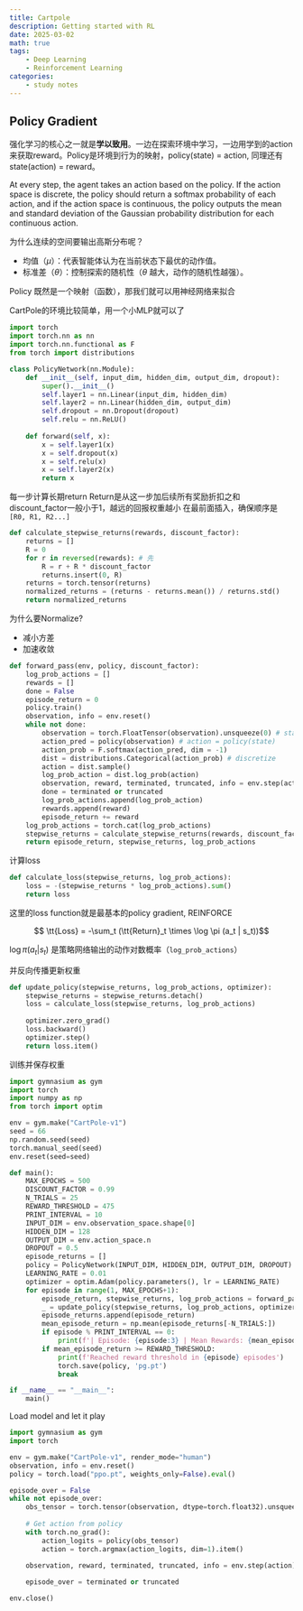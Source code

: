 ```yaml
---
title: Cartpole
description: Getting started with RL
date: 2025-03-02
math: true
tags: 
    - Deep Learning
    - Reinforcement Learning
categories:
    - study notes
---
```


## Policy Gradient
强化学习的核心之一就是**学以致用**。一边在探索环境中学习，一边用学到的action来获取reward。Policy是环境到行为的映射，policy(state) = action, 同理还有state(action) = reward。

At every step, the agent takes an action based on the policy. If the action space is discrete, the policy should return a softmax probability of each action, and if the action space is continuous, the policy outputs the mean and standard deviation of the Gaussian probability distribution for each continuous action.

为什么连续的空间要输出高斯分布呢？
- 均值（$\mu$）：代表智能体认为在当前状态下最优的动作值。
- 标准差（$\theta$）：控制探索的随机性（$\theta$ 越大，动作的随机性越强）。

Policy 既然是一个映射（函数），那我们就可以用神经网络来拟合

CartPole的环境比较简单，用一个小MLP就可以了

```python
import torch
import torch.nn as nn
import torch.nn.functional as F
from torch import distributions

class PolicyNetwork(nn.Module):
    def __init__(self, input_dim, hidden_dim, output_dim, dropout):
        super().__init__()
        self.layer1 = nn.Linear(input_dim, hidden_dim)
        self.layer2 = nn.Linear(hidden_dim, output_dim)
        self.dropout = nn.Dropout(dropout)
        self.relu = nn.ReLU()
        
    def forward(self, x):
        x = self.layer1(x)
        x = self.dropout(x)
        x = self.relu(x)
        x = self.layer2(x)
        return x
```
每一步计算长期return
Return是从这一步加后续所有奖励折扣之和
discount_factor一般小于1，越远的回报权重越小
在最前面插入，确保顺序是`[R0, R1, R2...]`
```python
def calculate_stepwise_returns(rewards, discount_factor):
    returns = []
    R = 0
    for r in reversed(rewards): # 先
        R = r + R * discount_factor
        returns.insert(0, R)
    returns = torch.tensor(returns)
    normalized_returns = (returns - returns.mean()) / returns.std()
    return normalized_returns
```
为什么要Normalize?
- 减小方差
- 加速收敛
```python
def forward_pass(env, policy, discount_factor):
    log_prob_actions = []
    rewards = []
    done = False
    episode_return = 0
    policy.train()
    observation, info = env.reset()
    while not done:
        observation = torch.FloatTensor(observation).unsqueeze(0) # state
        action_pred = policy(observation) # action = policy(state)
        action_prob = F.softmax(action_pred, dim = -1)
        dist = distributions.Categorical(action_prob) # discretize
        action = dist.sample() 
        log_prob_action = dist.log_prob(action)
        observation, reward, terminated, truncated, info = env.step(action.item()) # reward = state(action)
        done = terminated or truncated
        log_prob_actions.append(log_prob_action)
        rewards.append(reward)
        episode_return += reward
    log_prob_actions = torch.cat(log_prob_actions)
    stepwise_returns = calculate_stepwise_returns(rewards, discount_factor)
    return episode_return, stepwise_returns, log_prob_actions
```
计算loss
```python
def calculate_loss(stepwise_returns, log_prob_actions):
    loss = -(stepwise_returns * log_prob_actions).sum()
    return loss
```
这里的loss function就是最基本的policy gradient, REINFORCE

$$ \tt{Loss} = -\sum_t (\tt{Return}_t \times \log \pi (a_t | s_t))$$

$\log \pi (a_t | s_t)$ 是策略网络输出的动作对数概率（`log_prob_actions`）

并反向传播更新权重
```python
def update_policy(stepwise_returns, log_prob_actions, optimizer):
    stepwise_returns = stepwise_returns.detach()
    loss = calculate_loss(stepwise_returns, log_prob_actions)
    
    optimizer.zero_grad()
    loss.backward()
    optimizer.step()
    return loss.item()
```
训练并保存权重
```python
import gymnasium as gym
import torch
import numpy as np
from torch import optim

env = gym.make("CartPole-v1")
seed = 66
np.random.seed(seed)
torch.manual_seed(seed)
env.reset(seed=seed)

def main(): 
    MAX_EPOCHS = 500
    DISCOUNT_FACTOR = 0.99
    N_TRIALS = 25
    REWARD_THRESHOLD = 475
    PRINT_INTERVAL = 10
    INPUT_DIM = env.observation_space.shape[0]
    HIDDEN_DIM = 128
    OUTPUT_DIM = env.action_space.n
    DROPOUT = 0.5
    episode_returns = []
    policy = PolicyNetwork(INPUT_DIM, HIDDEN_DIM, OUTPUT_DIM, DROPOUT)
    LEARNING_RATE = 0.01
    optimizer = optim.Adam(policy.parameters(), lr = LEARNING_RATE)
    for episode in range(1, MAX_EPOCHS+1):
        episode_return, stepwise_returns, log_prob_actions = forward_pass(env, policy, DISCOUNT_FACTOR)
        _ = update_policy(stepwise_returns, log_prob_actions, optimizer)
        episode_returns.append(episode_return)
        mean_episode_return = np.mean(episode_returns[-N_TRIALS:])
        if episode % PRINT_INTERVAL == 0:
            print(f'| Episode: {episode:3} | Mean Rewards: {mean_episode_return:5.1f} |')
        if mean_episode_return >= REWARD_THRESHOLD:
            print(f'Reached reward threshold in {episode} episodes')
            torch.save(policy, 'pg.pt')
            break

if __name__ == "__main__":
    main()
```
Load model and let it play
```python
import gymnasium as gym
import torch

env = gym.make("CartPole-v1", render_mode="human")
observation, info = env.reset()
policy = torch.load("ppo.pt", weights_only=False).eval()

episode_over = False
while not episode_over:
    obs_tensor = torch.tensor(observation, dtype=torch.float32).unsqueeze(0)
    
    # Get action from policy
    with torch.no_grad():
        action_logits = policy(obs_tensor)
        action = torch.argmax(action_logits, dim=1).item()
        
    observation, reward, terminated, truncated, info = env.step(action)

    episode_over = terminated or truncated

env.close()
```










